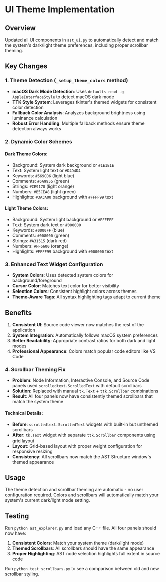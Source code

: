 # UI Theme Implementation

## Overview
Updated all UI components in `ast_ui.py` to automatically detect and match the system's dark/light theme preferences, including proper scrollbar theming.

## Key Changes

### 1. Theme Detection (`_setup_theme_colors` method)
- **macOS Dark Mode Detection**: Uses `defaults read -g AppleInterfaceStyle` to detect macOS dark mode
- **TTK Style System**: Leverages tkinter's themed widgets for consistent color detection
- **Fallback Color Analysis**: Analyzes background brightness using luminance calculation
- **Robust Error Handling**: Multiple fallback methods ensure theme detection always works

### 2. Dynamic Color Schemes

#### Dark Theme Colors:
- Background: System dark background or `#1E1E1E`
- Text: System light text or `#D4D4D4`
- Keywords: `#569CD6` (light blue)
- Comments: `#6A9955` (green)
- Strings: `#CE9178` (light orange)
- Numbers: `#B5CEA8` (light green)
- Highlights: `#3A3A00` background with `#FFFF99` text

#### Light Theme Colors:
- Background: System light background or `#FFFFFF`
- Text: System dark text or `#000000`
- Keywords: `#0000FF` (blue)
- Comments: `#008000` (green)
- Strings: `#A31515` (dark red)
- Numbers: `#FF6600` (orange)
- Highlights: `#FFFF99` background with `#000000` text

### 3. Enhanced Text Widget Configuration
- **System Colors**: Uses detected system colors for background/foreground
- **Cursor Color**: Matches text color for better visibility
- **Selection Colors**: Consistent highlight colors across themes
- **Theme-Aware Tags**: All syntax highlighting tags adapt to current theme

## Benefits
1. **Consistent UI**: Source code viewer now matches the rest of the application
2. **System Integration**: Automatically follows macOS system preferences
3. **Better Readability**: Appropriate contrast ratios for both dark and light modes
4. **Professional Appearance**: Colors match popular code editors like VS Code

### 4. Scrollbar Theming Fix
- **Problem**: Node Information, Interactive Console, and Source Code panels used `scrolledtext.ScrolledText` with default scrollbars
- **Solution**: Replaced with manual `tk.Text` + `ttk.Scrollbar` combinations
- **Result**: All four panels now have consistently themed scrollbars that match the system theme

#### Technical Details:
- **Before**: `scrolledtext.ScrolledText` widgets with built-in but unthemed scrollbars
- **After**: `tk.Text` widget with separate `ttk.Scrollbar` components using grid layout
- **Layout**: Grid-based layout with proper weight configuration for responsive resizing
- **Consistency**: All scrollbars now match the AST Structure window's themed appearance

## Usage
The theme detection and scrollbar theming are automatic - no user configuration required. Colors and scrollbars will automatically match your system's current dark/light mode setting.

## Testing
Run `python ast_explorer.py` and load any C++ file. All four panels should now have:
1. **Consistent Colors**: Match your system theme (dark/light mode)
2. **Themed Scrollbars**: All scrollbars should have the same appearance
3. **Proper Highlighting**: AST node selection highlights full extent in source code

Run `python test_scrollbars.py` to see a comparison between old and new scrollbar styling.